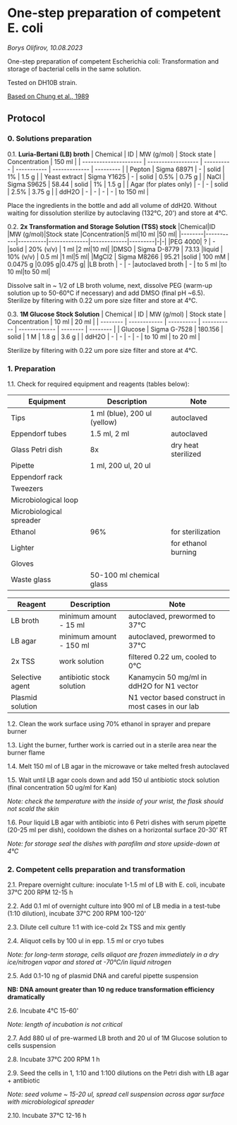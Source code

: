 One-step preparation of competent E. coli
====================================

*Borys Olifirov, 10.08.2023*

One-step preparation of competent Escherichia coli: Transformation and storage of bacterial cells in the same solution.

Tested on DH10B strain.

[Based on Chung et al., 1989](https://www.ncbi.nlm.nih.gov/pmc/articles/PMC286873/)


## Protocol
### 0. Solutions preparation
0.1. **Luria-Bertani (LB) broth**
| Chemical              | ID                 | MW (g/mol) | Stock state | Concentration | 150 ml    |
| --------------------- | ------------------ | ---------- | ----------- | ------------- | --------- |
| Pepton                | Sigma 68971 | -          | solid       | 1%            | 1.5 g     |
| Yeast extract         | Sigma Y1625   | -          | solid       | 0.5%          | 0.75 g    |
| NaCl                  | Sigma S9625        | 58.44      | solid       | 1%            | 1.5 g     |
| Agar (for plates only) | -                  | -          | solid       | 2.5%          | 3.75 g    |
| ddH2O                 | -                  | -          | -           | -             | to 150 ml |

Place the ingredients in the bottle and add all volume of ddH20.  Without waiting for dissolution sterilize by autoclaving (132°C, 20') and store at 4°C.

0.2. **2x Transformation and Storage Solution (TSS) stock**
|Chemical|ID         |MW (g/mol)|Stock state   |Concentration|5 ml|10 ml    |50 ml|
|--------|-----------|----------|--------------|-------------|---------|-|-|
|PEG 4000| ? | -        |solid         | 20% (v/v)  | 1 ml |2 ml|10 ml|
|DMSO    | Sigma D-8779 | 73.13    |liquid        | 10% (v/v)   | 0.5 ml |1 ml|5 ml|
|MgCl2   | Sigma M8266 | 95.21    |solid         | 100 mM      | 0.0475 g |0.095 g|0.475 g|
|LB broth | - | - |autoclaved broth | - | to 5 ml |to 10 ml|to 50 ml|

Dissolve salt in \~ 1/2 of LB broth volume, next, dissolve PEG (warm-up solution up to 50-60°C if necessary) and add DMSO (final pH ~6.5). Sterilize by filtering with 0.22 um pore size filter and store at 4°C.

0.3. **1M Glucose Stock Solution**
| Chemical | ID           | MW (g/mol) | Stock state | Concentration | 10 ml    | 20 ml    |
| -------- | ------------ | ---------- | ----------- | ------------- | -------- | -------- |
| Glucose  | Sigma G-7528 | 180.156    | solid       | 1 M           | 1.8 g    | 3.6 g    |
| ddH2O    | -            | -          | -           | -             | to 10 ml | to 20 ml |

Sterilize by filtering with 0.22 um pore size filter and store at 4°C.


### 1. Preparation
1.1. Check for required equipment and reagents (tables below):

| **Equipment**            | Description                  | Note                |
| ------------------------ | ---------------------------- | ------------------- |
| Tips                     | 1 ml (blue), 200 ul (yellow) | autoclaved          |
| Eppendorf tubes          | 1.5 ml, 2 ml                 | autoclaved          |
| Glass Petri dish         | 8x                           | dry heat sterilized |
| Pipette                  | 1 ml, 200 ul, 20 ul          |                     |
| Eppendorf rack           |                              |                     |
| Tweezers                 |                              |                     |
| Microbiological loop     |                              |                     |
| Microbiological spreader |                              |                     |
| Ethanol                  | 96%                          | for sterilization   |
| Lighter                  |                              | for ethanol burning |
| Gloves                   |                              |                     |
| Waste glass              | 50-100 ml chemical glass     |                     |

| **Reagent**      | Description               | Note                                               |
| ---------------- | ------------------------- | -------------------------------------------------- |
| LB broth         | minimum amount - 15 ml    | autoclaved, prewormed to 37°C                      |
| LB agar          | minimum amount - 150 ml   | autoclaved, prewormed to 37°C                      |
| 2x TSS           | work solution             | filtered 0.22 um, cooled to 0°C                    |
| Selective agent  | antibiotic stock solution | Kanamycin 50 mg/ml in ddH2O for N1 vector          |
| Plasmid solution |                           | N1 vector based construct in most cases in our lab |

1.2. Clean the work surface using 70% ethanol in sprayer and prepare burner

1.3. Light the burner, further work is carried out in a sterile area near the burner flame

1.4. Melt 150 ml of LB agar in the microwave or take melted fresh autoclaved

1.5. Wait until LB agar cools down and add 150 ul antibiotic stock solution (final concentration 50 ug/ml for Kan)

_Note: check the temperature with the inside of your wrist, the flask should not scald the skin_
    
1.6. Pour liquid LB agar with antibiotic into 6 Petri dishes with serum pipette (20-25 ml per dish), cooldown the dishes on a horizontal surface 20-30' RT

_Note: for storage seal the dishes with parafilm and store upside-down at 4°C_


### 2. Competent cells preparation and transformation
2.1. Prepare overnight culture: inoculate 1-1.5 ml of LB with E. coli, incubate 37°C 200 RPM 12-15 h

2.2. Add 0.1 ml of overnight culture into 900 ml of LB media in a test-tube (1:10 dilution), incubate 37°C 200 RPM 100-120'

2.3. Dilute cell culture 1:1 with ice-cold 2x TSS and mix gently

2.4. Aliquot cells by 100 ul in epp. 1.5 ml or cryo tubes

_Note: for long-term storage, cells aliquot are frozen immediately in a dry ice/nitrogen vapor and stored at -70°C/in liquid nitrogen_

2.5. Add 0.1-10 ng of plasmid DNA and careful pipette suspension

__NB: DNA amount greater than 10 ng reduce transformation efficiency dramatically__ 

2.6. Incubate 4°C 15-60'

_Note: length of incubation is not critical_

2.7. Add 880 ul of pre-warmed LB broth and 20 ul of 1M Glucose solution to cells suspension

2.8. Incubate 37°C 200 RPM 1 h

2.9. Seed the cells in 1,  1:10 and 1:100 dilutions on the Petri dish with LB agar + antibiotic

_Note: seed volume \~ 15-20 ul, spread cell suspension across agar surface with microbiological spreader_

2.10. Incubate 37°C 12-16 h
